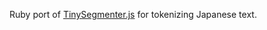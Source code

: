 Ruby port of [TinySegmenter.js](http://chasen.org/~taku/software/TinySegmenter/) for tokenizing Japanese text.
